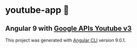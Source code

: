 # youtube-app :bowling:

## Angular 9 with [Google APIs Youtube v3](https://console.developers.google.com/)

This project was generated with [Angular CLI](https://github.com/angular/angular-cli) version 9.0.1.

